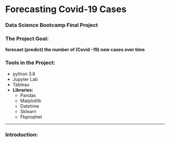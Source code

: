 # Forecasting Covid-19 Cases
### Data Science Bootcamp Final Project 

### The Project Goal:
 **__forecast (predict) the number of (Covid -19) new cases over time__**
  
### Tools in the Project:
- python 3.8
- Jupyter Lab
- Tableau
- **Libraries:**
   - Pandas 
   - Matplotlib
   - Datetime
   - Sklearn
   - Fbprophet
   
---

### Introduction:


 
    




